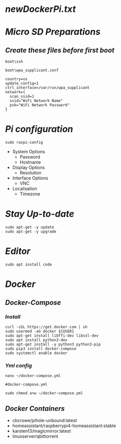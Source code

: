 # ***newDockerPi.txt***

# ***Micro SD Preparations***
## ***Create these files before first boot***
`boot\ssh`

`boot\wpa_supplicant.conf`
```
country=us
update_config=1
ctrl_interface=/var/run/wpa_supplicant
network={
  scan_ssid=1
  ssid="WiFi Network Name"
  psk="WiFi Network Password"
}
```

# ***Pi configuration***
`sudo raspi-config`
- System Options
  - Password
  - Hostname
- Display Options
  - Resolution
- Interface Options  
  - VNC
- Localisation
  - Timezone

# ***Stay Up-to-date***
```
sudo apt-get -y update
sudo apt-get -y upgrade
```

# ***Editor***
`sudo apt install code`

# ***Docker***
## ***Docker-Compose***
### ***Install***
```
curl -sSL https://get.docker.com | sh
sudo usermod -aG docker ${USER}
sudo apt-get install libffi-dev libssl-dev
sudo apt install python3-dev
sudo apt-get install -y python3 python3-pip
sudo pip3 install docker-compose
sudo systemctl enable docker
```
### ***Yml config***
`nano ~/docker-compose.yml`
```
#docker-compose.yml
```

`sudo chmod a+w ~/docker-compose.yml`

## ***Docker Containers***
- cbcrowe/pihole-unbound:latest
- homeassistant/raspberrypi4-homeassistant:stable
- karsten13/magicmirror:latest
- linuxserver/qbittorrent